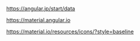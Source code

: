 https://angular.jp/start/data

https://material.angular.io

https://material.io/resources/icons/?style=baseline
